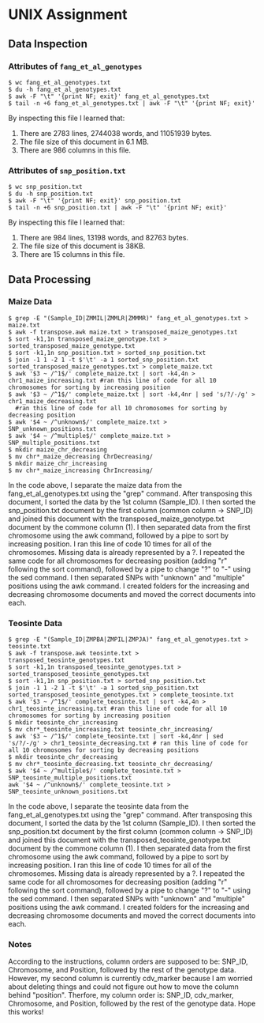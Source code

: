 # UNIX Assignment

## Data Inspection

### Attributes of `fang_et_al_genotypes`

```
$ wc fang_et_al_genotypes.txt
$ du -h fang_et_al_genotypes.txt
$ awk -F "\t" '{print NF; exit}' fang_et_al_genotypes.txt
$ tail -n +6 fang_et_al_genotypes.txt | awk -F "\t" '{print NF; exit}'
```

By inspecting this file I learned that:

1. There are 2783 lines, 2744038 words, and 11051939 bytes. 
2. The file size of this document in 6.1 MB. 
3. There are 986 columns in this file.



### Attributes of `snp_position.txt`

```
$ wc snp_position.txt
$ du -h snp_position.txt
$ awk -F "\t" '{print NF; exit}' snp_position.txt
$ tail -n +6 snp_position.txt | awk -F "\t" '{print NF; exit}'
```

By inspecting this file I learned that:

1. There are 984 lines, 13198 words, and 82763 bytes.
2. The file size of this document is 38KB.
3. There are 15 columns in this file. 



## Data Processing

### Maize Data

```
$ grep -E "(Sample_ID|ZMMIL|ZMMLR|ZMMMR)" fang_et_al_genotypes.txt > maize.txt
$ awk -f transpose.awk maize.txt > transposed_maize_genotypes.txt 
$ sort -k1,1n transposed_maize_genotype.txt > sorted_transposed_maize_genotype.txt
$ sort -k1,1n snp_position.txt > sorted_snp_position.txt   
$ join -1 1 -2 1 -t $'\t' -a 1 sorted_snp_position.txt sorted_transposed_maize_genotypes.txt > complete_maize.txt
$ awk '$3 ~ /^1$/' complete_maize.txt | sort -k4,4n > chr1_maize_increasing.txt #ran this line of code for all 10 chromosomes for sorting by increasing position
$ awk '$3 ~ /^1$/' complete_maize.txt | sort -k4,4nr | sed 's/?/-/g' > chr1_maize_decreasing.txt
  #ran this line of code for all 10 chromosomes for sorting by decreasing position
$ awk '$4 ~ /^unknown$/' complete_maize.txt > SNP_unknown_positions.txt
$ awk '$4 ~ /^multiple$/' complete_maize.txt > SNP_multiple_positions.txt
$ mkdir maize_chr_decreasing
$ mv chr*_maize_decreasing ChrDecreasing/
$ mkdir maize_chr_increasing
$ mv chr*_maize_increasing ChrIncreasing/
```

In the code above, I separate the maize data from the fang_et_al_genotypes.txt using the "grep" command. After transposing this document, I sorted the data by the 1st column (Sample_ID). I then sorted the snp_position.txt document by the first column (common column -> SNP_ID) and joined this document with the transposed_maize_genotype.txt document by the commone column (1). I then separated data from the first chromosome using the awk command, followed by a pipe to sort by increasing position. I ran this line of code 10 times for all of the chromosomes. Missing data is already represented by a ?. I repeated the same code for all chromosomes for decreasing position (adding "r" following the sort command), followed by a pipe to change "?" to "-" using the sed command. I then separated SNPs with "unknown" and "multiple" positions using the awk command. I created folders for the increasing and decreasing chromosome documents and moved the correct documents into each. 



### Teosinte Data

```
$ grep -E "(Sample_ID|ZMPBA|ZMPIL|ZMPJA)" fang_et_al_genotypes.txt > teosinte.txt
$ awk -f transpose.awk teosinte.txt > transposed_teosinte_genotypes.txt
$ sort -k1,1n transposed_teosinte_genotypes.txt > sorted_transposed_teosinte_genotypes.txt
$ sort -k1,1n snp_position.txt > sorted_snp_position.txt   
$ join -1 1 -2 1 -t $'\t' -a 1 sorted_snp_position.txt sorted_transposed_teosinte_genotypes.txt > complete_teosinte.txt
$ awk '$3 ~ /^1$/' complete_teosinte.txt | sort -k4,4n > chr1_teosinte_increasing.txt #ran this line of code for all 10 chromosomes for sorting by increasing position
$ mkdir teosinte_chr_increasing
$ mv chr*_teosinte_increasing.txt teosinte_chr_increasing/
$ awk '$3 ~ /^1$/' complete_teosinte.txt | sort -k4,4nr | sed 's/?/-/g' > chr1_teosinte_decreasing.txt # ran this line of code for all 10 chromosomes for sorting by decreasing positions
$ mkdir teosinte_chr_decreasing
$ mv chr*_teosinte_decreasing.txt teosinte_chr_decreasing/
$ awk '$4 ~ /^multiple$/' complete_teosinte.txt > SNP_teosinte_multiple_positions.txt
awk '$4 ~ /^unknown$/' complete_teosinte.txt > SNP_teosinte_unknown_positions.txt
```

In the code above, I separate the teosinte data from the fang_et_al_genotypes.txt using the "grep" command. After transposing this document, I sorted the data by the 1st column (Sample_ID). I then sorted the snp_position.txt document by the first column (common column -> SNP_ID) and joined this document with the transposed_teosinte_genotype.txt document by the commone column (1). I then separated data from the first chromosome using the awk command, followed by a pipe to sort by increasing position. I ran this line of code 10 times for all of the chromosomes. Missing data is already represented by a ?. I repeated the same code for all chromosomes for decreasing position (adding "r" following the sort command), followed by a pipe to change "?" to "-" using the sed command. I then separated SNPs with "unknown" and "multiple" positions using the awk command. I created folders for the increasing and decreasing chromosome documents and moved the correct documents into each. 

### Notes
According to the instructions, column orders are supposed to be: SNP_ID, Chromosome, and Position, followed by the rest of the genotype data. However, my second column is currently cdv_marker because I am worried about deleting things and could not figure out how to move the column behind "position". Therfore, my column order is: SNP_ID, cdv_marker, Chromosome, and Position, followed by the rest of the genotype data. Hope this works!

